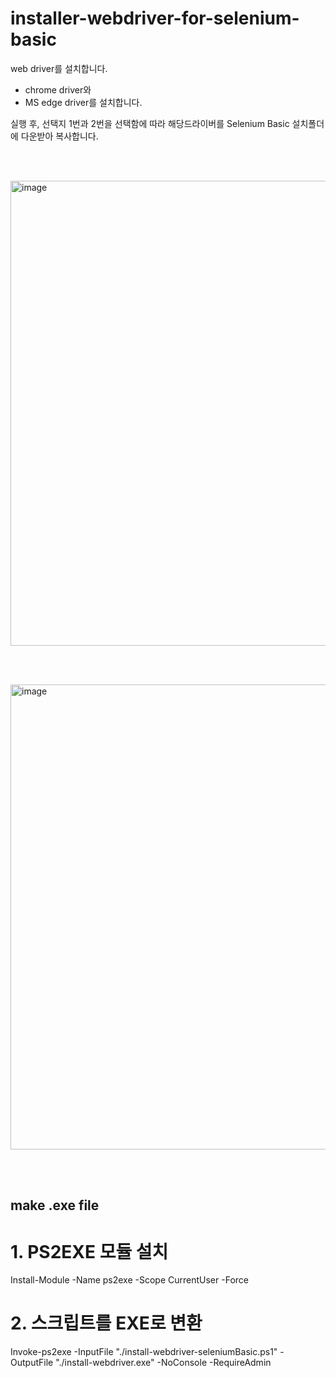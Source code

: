 # installer-webdriver-for-selenium-basic

web driver를 설치합니다.
- chrome driver와
- MS edge driver를 설치합니다.

실행 후, 선택지 1번과 2번을 선택함에 따라 해당드라이버를 Selenium Basic 설치폴더에 다운받아 복사합니다.

<br><br>

<img width="744" alt="image" src="https://github.com/user-attachments/assets/d0fc7bcc-4604-4efe-b5bc-b754bddddfa9">


<br><br>

<img width="744" alt="image" src="https://github.com/user-attachments/assets/a41ca14f-a880-43ae-b1ee-fcfde6ff8cc5">


<br><br>

## make .exe file
# 1. PS2EXE 모듈 설치
Install-Module -Name ps2exe -Scope CurrentUser -Force

# 2. 스크립트를 EXE로 변환
Invoke-ps2exe -InputFile "./install-webdriver-seleniumBasic.ps1" -OutputFile "./install-webdriver.exe" -NoConsole -RequireAdmin
